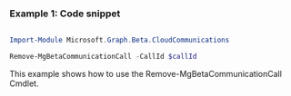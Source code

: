 ### Example 1: Code snippet

```powershell

Import-Module Microsoft.Graph.Beta.CloudCommunications

Remove-MgBetaCommunicationCall -CallId $callId

```
This example shows how to use the Remove-MgBetaCommunicationCall Cmdlet.

